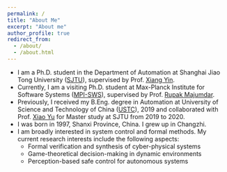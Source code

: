 ```yaml
---
permalink: /
title: "About Me"
excerpt: "About me"
author_profile: true
redirect_from: 
  - /about/
  - /about.html
---
```


* I am a Ph.D. student in the Department of Automation at Shanghai Jiao Tong University ([SJTU](https://en.sjtu.edu.cn/)), supervised by Prof. [Xiang Yin](https://xiangyin.sjtu.edu.cn/).
* Currently, I am a visiting Ph.D. student at Max-Planck Institute for Software Systems ([MPI-SWS](https://www.mpi-sws.org/)), supervised by Prof. [Rupak Majumdar](https://people.mpi-sws.org/~rupak/).
* Previously, I received my B.Eng. degree in Automation at University of Science and Technology of China ([USTC](https://en.ustc.edu.cn/)), 2019 and collaborated with Prof. [Xiao Yu](https://xiaoyu.xmu.edu.cn/) for Master study at SJTU from 2019 to 2020.
* I was born in 1997, Shanxi Province, China. I grew up in Changzhi.
* I am broadly interested in system control and formal methods. My current research interests include the following aspects:
  * Formal verification and synthesis of cyber-physical systems
  * Game-theoretical decision-making in dynamic environments
  * Perception-based safe control for autonomous systems

